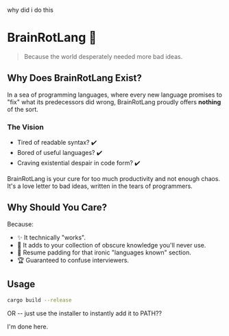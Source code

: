 why did i do this
# BrainRotLang 🧠
> Because the world desperately needed more bad ideas.

## Why Does BrainRotLang Exist?

In a sea of programming languages, where every new language promises to "fix" what its predecessors did wrong, BrainRotLang proudly offers **nothing** of the sort.

### The Vision
- Tired of readable syntax? ✔️
- Bored of useful languages? ✔️
- Craving existential despair in code form? ✔️

BrainRotLang is your cure for too much productivity and not enough chaos. It's a love letter to bad ideas, written in the tears of programmers.

## Why Should You Care?

Because:
- ✨ It technically "works".
- 🧠 It adds to your collection of obscure knowledge you'll never use.
- 💼 Resume padding for that ironic "languages known" section.
- 🏆 Guaranteed to confuse interviewers.

## Usage

```bash
cargo build --release
```

OR -- just use the installer to instantly add it to PATH??

I'm done here.

